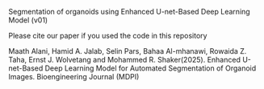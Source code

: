 Segmentation of organoids using Enhanced U-net-Based Deep Learning Model (v01)


Please cite our paper if you used the code in this repository 

Maath Alani, Hamid A. Jalab, Selin Pars, Bahaa Al-mhanawi, Rowaida Z. Taha, Ernst J. Wolvetang and Mohammed R. Shaker(2025). Enhanced U-net-Based Deep Learning Model for Automated Segmentation of Organoid Images.  Bioengineering Journal (MDPI)

